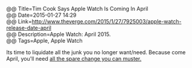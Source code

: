 @@ Title=Tim Cook Says Apple Watch Is Coming In April  
@@ Date=2015-01-27 14:29  
@@ Link=http://www.theverge.com/2015/1/27/7925003/apple-watch-release-date-april  
@@ Description=Apple Watch: April 2015.  
@@ Tags=Apple, Apple Watch  

Its time to liquidate all the junk you no longer want/need. Because come April, you'll need [all the spare change you can muster.][daringfireball]

[daringfireball]: http://daringfireball.net/2014/09/apple_watch